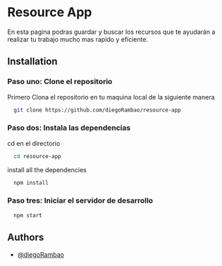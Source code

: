 
# Resource App

En esta pagina podras guardar y buscar los recursos que te ayudarán a realizar tu trabajo mucho mas rapido y eficiente.


## Installation 

### Paso uno: Clone el repositorio

Primero Clona el repositorio en tu maquina local de la siguiente manera

```bash 
  git clone https://github.com/diegoRambao/resource-app
```

### Paso dos: Instala las dependencias

cd en el directorio

```bash 
  cd resource-app
```

install all the dependencies

```bash 
  npm install
```

### Paso tres: Iniciar el servidor de desarrollo

```bash 
  npm start
```
    
## Authors

- [@diegoRambao](https://www.github.com/diegoRambao)

  
